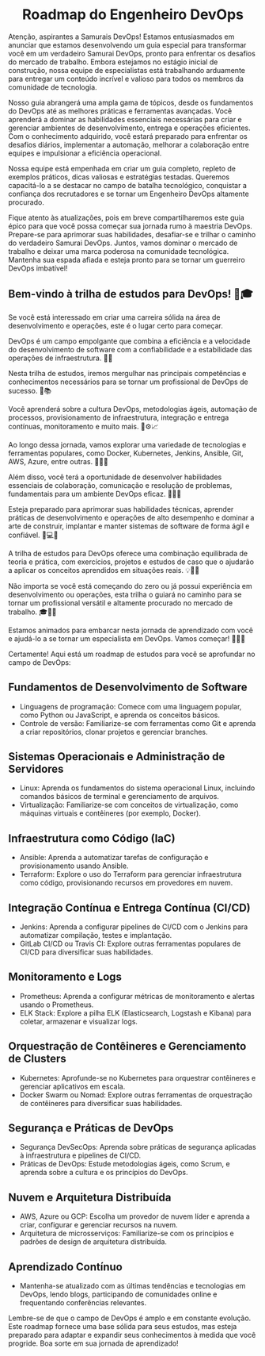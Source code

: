 <p align="center">
  <h1 align="center">Roadmap do Engenheiro DevOps</h1>
</p>

Atenção, aspirantes a Samurais DevOps! Estamos entusiasmados em anunciar que estamos desenvolvendo um guia especial para transformar você em um verdadeiro Samurai DevOps, pronto para enfrentar os desafios do mercado de trabalho. Embora estejamos no estágio inicial de construção, nossa equipe de especialistas está trabalhando arduamente para entregar um conteúdo incrível e valioso para todos os membros da comunidade de tecnologia.

Nosso guia abrangerá uma ampla gama de tópicos, desde os fundamentos do DevOps até as melhores práticas e ferramentas avançadas. Você aprenderá a dominar as habilidades essenciais necessárias para criar e gerenciar ambientes de desenvolvimento, entrega e operações eficientes. Com o conhecimento adquirido, você estará preparado para enfrentar os desafios diários, implementar a automação, melhorar a colaboração entre equipes e impulsionar a eficiência operacional.

Nossa equipe está empenhada em criar um guia completo, repleto de exemplos práticos, dicas valiosas e estratégias testadas. Queremos capacitá-lo a se destacar no campo de batalha tecnológico, conquistar a confiança dos recrutadores e se tornar um Engenheiro DevOps altamente procurado.

Fique atento às atualizações, pois em breve compartilharemos este guia épico para que você possa começar sua jornada rumo à maestria DevOps. Prepare-se para aprimorar suas habilidades, desafiar-se e trilhar o caminho do verdadeiro Samurai DevOps. Juntos, vamos dominar o mercado de trabalho e deixar uma marca poderosa na comunidade tecnológica. Mantenha sua espada afiada e esteja pronto para se tornar um guerreiro DevOps imbatível!

## Bem-vindo à trilha de estudos para DevOps! :rocket::mortar_board:

Se você está interessado em criar uma carreira sólida na área de desenvolvimento e operações, este é o lugar certo para começar.

DevOps é um campo empolgante que combina a eficiência e a velocidade do desenvolvimento de software com a confiabilidade e a estabilidade das operações de infraestrutura. :wrench::rocket:

Nesta trilha de estudos, iremos mergulhar nas principais competências e conhecimentos necessários para se tornar um profissional de DevOps de sucesso. :muscle::books:

Você aprenderá sobre a cultura DevOps, metodologias ágeis, automação de processos, provisionamento de infraestrutura, integração e entrega contínuas, monitoramento e muito mais. :arrows_counterclockwise::gear::chart_with_upwards_trend:

Ao longo dessa jornada, vamos explorar uma variedade de tecnologias e ferramentas populares, como Docker, Kubernetes, Jenkins, Ansible, Git, AWS, Azure, entre outras. :whale::ship::wrench:

Além disso, você terá a oportunidade de desenvolver habilidades essenciais de colaboração, comunicação e resolução de problemas, fundamentais para um ambiente DevOps eficaz. :handshake::speech_balloon::bulb:

Esteja preparado para aprimorar suas habilidades técnicas, aprender práticas de desenvolvimento e operações de alto desempenho e dominar a arte de construir, implantar e manter sistemas de software de forma ágil e confiável. :dart::computer::sparkles:

A trilha de estudos para DevOps oferece uma combinação equilibrada de teoria e prática, com exercícios, projetos e estudos de caso que o ajudarão a aplicar os conceitos aprendidos em situações reais. :bulb::mag_right::muscle:

Não importa se você está começando do zero ou já possui experiência em desenvolvimento ou operações, esta trilha o guiará no caminho para se tornar um profissional versátil e altamente procurado no mercado de trabalho. :mortar_board::briefcase::briefcase:

Estamos animados para embarcar nesta jornada de aprendizado com você e ajudá-lo a se tornar um especialista em DevOps. Vamos começar! :tada::rocket::muscle:


Certamente! Aqui está um roadmap de estudos para você se aprofundar no campo de DevOps:

## Fundamentos de Desenvolvimento de Software

- Linguagens de programação: Comece com uma linguagem popular, como Python ou JavaScript, e aprenda os conceitos básicos.
- Controle de versão: Familiarize-se com ferramentas como Git e aprenda a criar repositórios, clonar projetos e gerenciar branches.

## Sistemas Operacionais e Administração de Servidores

- Linux: Aprenda os fundamentos do sistema operacional Linux, incluindo comandos básicos de terminal e gerenciamento de arquivos.
- Virtualização: Familiarize-se com conceitos de virtualização, como máquinas virtuais e contêineres (por exemplo, Docker).

## Infraestrutura como Código (IaC)

- Ansible: Aprenda a automatizar tarefas de configuração e provisionamento usando Ansible.
- Terraform: Explore o uso do Terraform para gerenciar infraestrutura como código, provisionando recursos em provedores em nuvem.

## Integração Contínua e Entrega Contínua (CI/CD)

- Jenkins: Aprenda a configurar pipelines de CI/CD com o Jenkins para automatizar compilação, testes e implantação.
- GitLab CI/CD ou Travis CI: Explore outras ferramentas populares de CI/CD para diversificar suas habilidades.

## Monitoramento e Logs

- Prometheus: Aprenda a configurar métricas de monitoramento e alertas usando o Prometheus.
- ELK Stack: Explore a pilha ELK (Elasticsearch, Logstash e Kibana) para coletar, armazenar e visualizar logs.

## Orquestração de Contêineres e Gerenciamento de Clusters

- Kubernetes: Aprofunde-se no Kubernetes para orquestrar contêineres e gerenciar aplicativos em escala.
- Docker Swarm ou Nomad: Explore outras ferramentas de orquestração de contêineres para diversificar suas habilidades.

## Segurança e Práticas de DevOps

- Segurança DevSecOps: Aprenda sobre práticas de segurança aplicadas à infraestrutura e pipelines de CI/CD.
- Práticas de DevOps: Estude metodologias ágeis, como Scrum, e aprenda sobre a cultura e os princípios do DevOps.

## Nuvem e Arquitetura Distribuída

- AWS, Azure ou GCP: Escolha um provedor de nuvem líder e aprenda a criar, configurar e gerenciar recursos na nuvem.
- Arquitetura de microsserviços: Familiarize-se com os princípios e padrões de design de arquitetura distribuída.

## Aprendizado Contínuo

- Mantenha-se atualizado com as últimas tendências e tecnologias em DevOps, lendo blogs, participando de comunidades online e frequentando conferências relevantes.

Lembre-se de que o campo de DevOps é amplo e em constante evolução. Este roadmap fornece uma base sólida para seus estudos, mas esteja preparado para adaptar e expandir seus conhecimentos à medida que você progride. Boa sorte em sua jornada de aprendizado!
